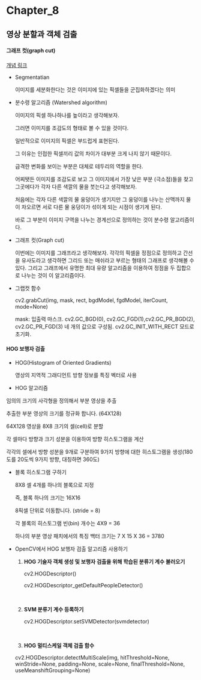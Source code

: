 # Chapter_8

## 	영상 분할과 객체 검출

#### 그래프 컷(graph cut)

[개념 링크](https://seonghyeon-drew.tistory.com/7)

- Segmentatian

  이미지를 세분화한다는 것은 이미지에 있는 픽셀들을 군집화하겠다는 의미



- 분수령 알고리즘 (Watershed algorithm)

  이미지의 픽셀 하나하나를 높이라고 생각해보자. 

  그러면 이미지를 조감도의 형태로 볼 수 있을 것이다. 

  일반적으로 이미지의 픽셀은 부드럽게 표현된다. 

  그 이유는 인접한 픽셀끼리 값의 차이가 대부분 크게 나지 않기 때문이다.

  급격한 변화를 보이는 부분은 대체로 테두리의 역할을 한다. 

  어찌됏든 이미지를 조감도로 보고 그 이미지에서 가장 낮은 부분 (극소점)들을 찾고 그곳에다가 각자 다른 색깔의 물을 붓는다고 생각해보자. 

  처음에는 각자 다른 색깔의 물 웅덩이가 생기지만 그 웅덩이를 나누는 산맥까지 물이 차오르면 서로 다른 물 웅덩이가 섞이게 되는 시점이 생기게 된다. 

  바로 그 부분이 이미지 구역을 나누는 경계선으로 정의하는 것이 분수령 알고리즘이다.



- 그래프 컷(Graph cut)

  이번에는 이미지를 그래프라고 생각해보자. 각각의 픽셀을 정점으로 정의하고 간선을 유사도라고 생각하면 그리드 또는 매쉬라고 부르는 형태의 그래프로 생각해볼 수 있다. 그리고 그래프에서 유명한 최대 유량 알고리즘을 이용하여 정점을 두 집합으로 나누는 것이 이 알고리즘이다.



- 그랩컷 함수

  cv2.grabCut(img, mask, rect, bgdModel, fgdModel, iterCount, mode=None)

  mask: 입출력 마스크. cv2.GC_BGD(0), cv2.GC_FGD(1),cv2.GC_PR_BGD(2),  cv2.GC_PR_FGD(3) 네 개의 값으로 구성됨.  cv2.GC_INIT_WITH_RECT 모드로 초기화.



#### HOG 보행자 검출

- HOG(Histogram of Oriented Gradients)

  영상의 지역적 그래디언트 방향 정보를 특징 벡터로 사용



-  HOG 알고리즘

  임의의 크기의 사각형을 정의해서 부분 영상을 추출

  추출한 부분 영상의 크기를 정규화 합니다. (64X128)

  64X128 영상을 8X8 크기의 셀(cell)로 분할

  각 셀마다 방향과 크기 성분을 이용하여 방향 히스토그램을 계산

  각각의 셀에서 방향 성분을 9개로 구분하여 9가지 방향에 대한 히스토그램을 생성(180도를 20도씩 9가지 방향, 대칭하면 360도)



- 블록 히스토그램 구하기

  8X8 셀 4개를 하나의 블록으로 지정

  즉, 블록 하나의 크기는 16X16

  8픽셀 단위로 이동합니다. (stride = 8)

  각 블록의 히스토그램 빈(bin) 개수는 4X9 = 36

  하나의 부분 영상 패치에서의 특징 백터 크기는 7 X 15 X 36 = 3780



- OpenCV에서 HOG 보행자 검출 알고리즘 사용하기

  1. **HOG 기술자 객체 생성 및 보행자 검출을 위해 학습된 분류기 계수 불러오기**

     cv2.HOGDescriptor()

     cv2.HOGDescriptor_getDefaultPeopleDetector() 

     <br>

     

  2. **SVM 분류기 계수 등록하기**

     cv2.HOGDescriptor.setSVMDetector(svmdetector)

     <br>

     

  3.  **HOG 멀티스케일 객체 검출 함수**

     cv2.HOGDescriptor.detectMultiScale(img, hitThreshold=None, winStride=None,  padding=None, scale=None, finalThreshold=None,  useMeanshiftGrouping=None)

